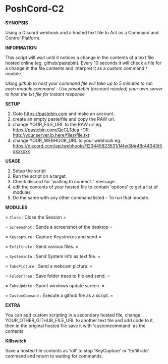 # PoshCord-C2

**SYNOPSIS**

Using a Discord webhook and a hosted text file to Act as a Command and Control Platform.

**INFORMATION**

This script will wait until it notices a change in the contents of a text file hosted online (eg. github/pastebin).
Every 10 seconds it will check a file for a change in the file contents and interpret it as a custom command / module.

*Using github to host your command file will take up to 5 minutes to run each module command - Use pasatebin (account needed) your own server to host the txt file for instant response* 

**SETUP**
1. Goto https://pastebin.com and make an account..
2. create an empty paste/file and copy the RAW url.
3. change YOUR_FILE_URL to the RAW url  eg. https://pastebin.com/QeCLTdea -OR- http://your.server.ip.here/files/file.txt 
4. change YOUR_WEBHOOK_URL to your webhook eg. https://discord.com/api/webhooks/123445623531/f4fw3f4r46r44343t5gxxxxxx

**USAGE**

1. Setup the script
2. Run the script on a target.
3. Check discord for 'waiting to connect..' message.
4. edit the contents of your hosted file to contain 'options' to get a list of modules
5. Do the same with any other command listed - To run that module.

**MODULES**

= `Close`  : Close the Session                           =

= `Screenshot`  : Sends a screenshot of the desktop      =

= `Keycapture`   : Capture Keystrokes and send           =

= `Exfiltrate` : Send various files.                     =

= `Systeminfo` : Send System info as text file.          =

= `TakePicture` : Send a webcam picture.                 =

= `FolderTree` : Save folder trees to file and send.     =

= `FakeUpdate` : Spoof windows update screen.            =

= `CustomCommand` : Execute a github file as a script.   =

**EXTRA**

You can add custom scripting in a secondary hosted file, change YOUR_OTHER_GITHUB_FILE_URL to another text file and add code to it,
then in the original hosted file save it with 'customcommand' as the contents 

**Killswitch**

Save a hosted file contents as 'kill' to stop 'KeyCapture' or 'Exfiltrate' command and return to waiting for commands.

